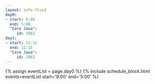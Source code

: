 ```yaml
---
layout: info-fluid
day0:
- start: 9:00
  end: 5:00
  "Core Java":
     id: 1982
day1:
- start: 11:15
  end: 12:15
  "Core Java":
     id: 1982
---
```

{% assign eventList = page.day0 %}
{% include schedule_block.html events=eventList start='9:00' end='5:00' %}
